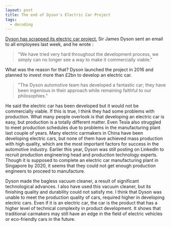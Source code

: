 ```yaml
---
layout: post
title: The end of Dyson's Electric Car Project
tags:
  - decoding
---
```

[Dyson has scrapped its electric car project.](https://www.bbc.com/news/business-50004184) Sir James Dyson sent an email to all employees last week, and  he wrote :

> "We have tried very hard throughout the development process, we simply can no longer see a way to make it commercially viable."

What was the reason for that?  Dyson launched the project in 2016 and planned to invest more than £2bn to develop an electric car.

> "The Dyson automotive team has developed a fantastic car; they have been ingenious in their approach while remaining faithful to our philosophies."

He said the electric car has been developed but it would not be commercially viable. If this is true, I think they had some problems with production. What many people overlook is that developing an electric car is easy, but production is a totally different matter. Even Tesla also struggled to meet production schedules due to problems in the manufacturing plant last couple of years. Many electric carmakers in China have been developing electric cars, but none of them have achieved mass production with high quality, which are the most important factors for success in the automotive industry. Earlier this year, Dyson was still posting on LinkedIn to recruit production engineering head and production technology experts. Though it is supposed to complete an electric car manufacturing plant in Singapore by 2020, it seems that they could not get enough production engineers to proceed to manufacture.

Dyson made the bagless vacuum cleaner, a result of significant technological advances. I also have used this vacuum cleaner, but its finishing quality and durability could not satisfy me. I think that Dyson was unable to meet the production quality of cars, required higher in developing electric cars. Even if it is an electric car, the car is the product that has a higher level of technical complexity in product development. It shows that traditional carmakers may still have an edge in the field of electric vehicles or eco-friendly cars in the future.
